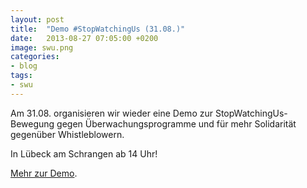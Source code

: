 ```yaml
---
layout: post
title:  "Demo #StopWatchingUs (31.08.)"
date:   2013-08-27 07:05:00 +0200
image: swu.png
categories:
- blog
tags:
- swu
---
```

Am 31.08. organisieren wir wieder eine Demo zur StopWatchingUs-Bewegung gegen Überwachungsprogramme und für mehr Solidarität gegenüber Whistleblowern.

In Lübeck am Schrangen ab 14 Uhr!

[Mehr zur Demo](https://chaotikum.org/projekte:demonstration:2013-08-31).
